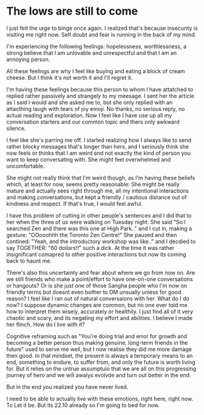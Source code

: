 # The lows are still to come

I just felt the urge to binge once again. I realized that's because insecurity is visiting me right now. Self doubt and fear is running in the back of my mind. 

I'm experiencing the following feelings: hopelessness, worthlessness, a strong believe that I am unlovable and unrespectful and that I am an annoying person.

All these feelings are why I feel like buying and eating a block of cream cheese. But I think it's not worth it and I'll regret it.

I'm having these feelings because this person to whom I have attatched to replied rather passively and strangely to my meesage. I sent her the article as I said I would and she asked me to, but she only replied with an attacthing laugh with tears of joy emoji. No thanks, no serious reply, no actual reading and exploration. Now I feel like I have use up all my conversation starters and our common topic and thers only awkward silence. 

I feel like she's parring me off. I started realizing how I always like to send rather blocky messages that's longer than hers, and I seriously think she now feels or thinks that I am weird and not exactly the kind of person you want to keep conversating with. She might feel overwhelmed and uncomfortable.

She might not really think that I'm weird though, as I'm having these beliefs which, at least for now, seems pretty reasonable: She might be really mature and actually sees right through me, all my intentional interactions and making conversations, but kept a friendly / cautious distance out of kindness and respect. If that's true, I would feel awful.

I have this problem of cutting in other people's sentences and I did that to her when the three of us were walking on Tuesday night. She said "So I searched Zen and there was this one at High Park.." and I cut in, making a gesture: "OOooohhh the Toronto Zen Centre!" She paused and then contined: "Yeah, and the introductory workshop was like.." and I decdied to say TOGETHER: "60 dollars!!" such a dick. At the time it was rather insignificant comapred to other positive interactions but now its coming back to haunt me.

There's also this uncertainty and fear about where we go from now on. Are we still friends who make a point/effort to have one-on-one conversations or hangouts? Or is she just one of those Sangha people who I'm now on friendly terms but doesnt even bother to DM unsually unless for good reason? I feel like I ran out of natural conversaions with her. What do I do now? I suppose dynamic changes are common, but no one ever told me how to interpret them wisely, accurately or healthily. I just find all of it very chaotic and scary, and its negating my effort and abilities. I believe I made her flinch. How do I live with it?

Cognitive reframing such as "You're doing trial and error for growth and becoming a better person thus making genuine, long-term friends in the future" used to serve me well, but I now realise they did me more damage then good. In that mindset, the present is always a temporary means to an end, something to endure, to suffer from, and only the future is worth living for. But it relies on the untrue assumptuio that we are all on this progressing journey of hero and we will awalys evolvde and turn out better in the end. 

But in the end you realized you have never lived. 

I need to be able to actually live with these emotions, right here, right now. To Let it be. But its 22.10 already so I'm going to bed for now.
